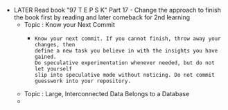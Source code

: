 - LATER Read book "97 T E P S K" Part 17 - Change the approach to finish the book first by reading and later comeback for 2nd learning
	- Topic : Know your Next Commit
		- ```apl
		  Know your next commit. If you cannot finish, throw away your changes, then
		  define a new task you believe in with the insights you have gained. 
		  Do speculative experimentation whenever needed, but do not let yourself 
		  slip into speculative mode without noticing. Do not commit guesswork into your repository.
		  ```
	- Topic : Large, Interconnected Data Belongs to a Database
	-